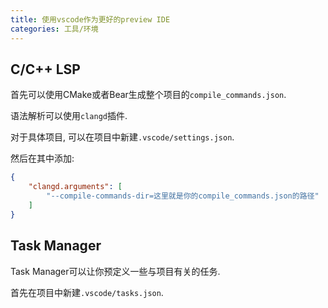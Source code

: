```yaml
---
title: 使用vscode作为更好的preview IDE
categories: 工具/环境
---
```




## C/C++ LSP

首先可以使用CMake或者Bear生成整个项目的`compile_commands.json`.

语法解析可以使用`clangd`插件.

对于具体项目, 可以在项目中新建`.vscode/settings.json`.

然后在其中添加:

```json
{
    "clangd.arguments": [
        "--compile-commands-dir=这里就是你的compile_commands.json的路径"
    ]
}
```



## Task Manager

Task Manager可以让你预定义一些与项目有关的任务.

首先在项目中新建`.vscode/tasks.json`.

